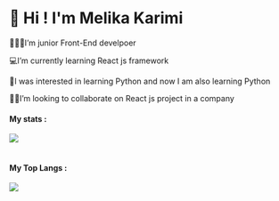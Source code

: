 
# 👋 Hi ! I'm Melika Karimi
<p> 👩🏻‍💻I’m junior Front-End develpoer</p>
<p>💻I’m currently learning React js framework </p>
<p>🧲I was interested in learning Python and now I am also learning Python </p>
<p>🤝🏻I’m looking to collaborate on React js project in a company </p>
<!--
**Melika-Ka/Melika-Ka** is a ✨ _special_ ✨ repository because its `README.md` (this file) appears on your GitHub profile.
Here are some ideas to get you started:
- 🔭 I’m currently working on ...
- 🌱 I’m currently learning ...
- 👯 I’m looking to collaborate on ...
- 🤔 I’m looking for help with ...
- 💬 Ask me about ...
- 📫 How to reach me: ...
- 😄 Pronouns: ...
- ⚡ Fun fact: ...
-->
<div>
<h4>My stats :</h4>
<img src="https://github-readme-stats.vercel.app/api?username=Melika-Ka&show_icons=true&theme=cobalt"/>
 <div/> 
  <br/>
 <div>  
<h4> My Top Langs :</h4> 
<img src="https://github-readme-stats.vercel.app/api/top-langs/?username=Melika-Ka&layout=compact"/>
<div/>
